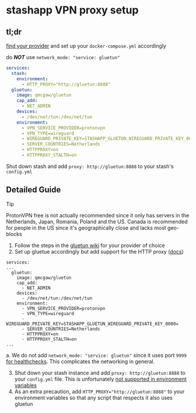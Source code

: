 # stashapp VPN proxy setup

## tl;dr
[find your provider](https://github.com/qdm12/gluetun-wiki/tree/main/setup/providers) and set up your `docker-compose.yml` accordingly

do ***NOT*** use `network_mode: "service: gluetun"`

```yml
services:
  stash:
    environment:
      - HTTP_PROXY="http://gluetun:8888"
  gluetun:
    image: qmcgaw/gluetun
    cap_add:
      - NET_ADMIN
    devices:
      - /dev/net/tun:/dev/net/tun
    environment:
      - VPN_SERVICE_PROVIDER=protonvpn
      - VPN_TYPE=wireguard
      - WIREGUARD_PRIVATE_KEY=STASHAPP_GLUETUN_WIREGUARD_PRIVATE_KEY_0000=
      - SERVER_COUNTRIES=Netherlands
      - HTTPPROXY=on
      - HTTPPROXY_STALTH=on
```
Shut down stash and add `proxy: http://gluetun:8888` to your stash's `config.yml`

## Detailed Guide
> [!TIP]
> ProtonVPN free is not actually recommended since it only has servers in the Netherlands, Japan, Romania, Poland and the US.
> Canada is recommended for people in the US since it's geographically close and lacks most geo-blocks

1. Follow the steps in the [gluetun wiki](https://github.com/qdm12/gluetun-wiki/blob/main/setup/providers/) for your provider of choice
2. Set up gluetue accordingly but add support for the HTTP proxy ([docs](https://github.com/qdm12/gluetun-wiki/blob/main/setup/options/http-proxy.md))
```
services:
...
  gluetun:
    image: qmcgaw/gluetun
    cap_add:
      - NET_ADMIN
    devices:
      - /dev/net/tun:/dev/net/tun
    environment:
      - VPN_SERVICE_PROVIDER=protonvpn
      - VPN_TYPE=wireguard
      - WIREGUARD_PRIVATE_KEY=STASHAPP_GLUETUN_WIREGUARD_PRIVATE_KEY_0000=
      - SERVER_COUNTRIES=Netherlands
      - HTTPPROXY=on
      - HTTPPROXY_STALTH=on
...
```
  a. We do not add `network_mode: "service: gluetun"` since it uses port `9999` [for healthchecks](https://github.com/qdm12/gluetun/blob/9933dd3ec5c88d6a6b0f08a23031674c0591248c/Dockerfile#L165). This complicates the networking in general.

3. Shut down your stash instance and add `proxy: http://gluetun:8888` to your `config.yml` file. This is unfortunately [not supported in environment variables](https://docs.stashapp.cc/guides/advanced-configuration-options/)
4. As an extra precaution, add `HTTP_PROXY="http://gluetun:8888"` to your environment variables so that any script that respects it also uses gluetun